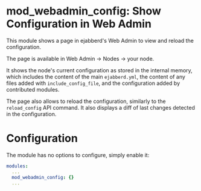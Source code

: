 mod_webadmin_config: Show Configuration in Web Admin
====================================================

This module shows a page in ejabberd's Web Admin to view and reload the configuration.

The page is available in Web Admin -> Nodes -> your node.

It shows the node's current configuration as stored in the internal memory,
which includes the content of the main `ejabberd.yml`,
the content of any files added with `include_config_file`,
and the configuration added by contributed modules.

The page also allows to reload the configuration,
similarly to the `reload_config` API command.
It also displays a diff of last changes detected in the configuration.

# Configuration

The module has no options to configure, simply enable it:
```yaml
modules:
  ...
  mod_webadmin_config: {}
  ...
```
